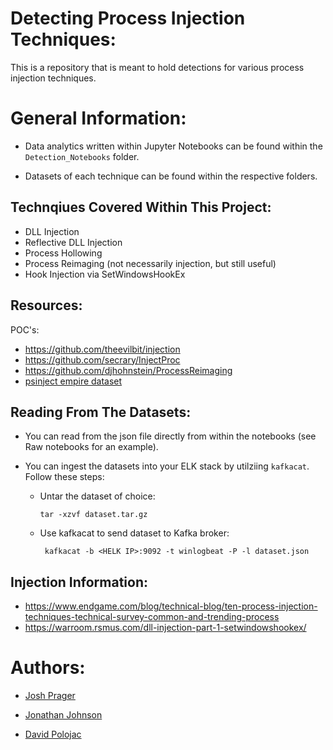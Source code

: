 # Detecting Process Injection Techniques:
This is a repository that is meant to hold detections for various process injection techniques.

# General Information: 

* Data analytics written within Jupyter Notebooks can be found within the `Detection_Notebooks` folder. 

* Datasets of each technique can be found within the respective folders. 

## Technqiues Covered Within This Project:
* DLL Injection
* Reflective DLL Injection
* Process Hollowing
* Process Reimaging (not necessarily injection, but still useful)
* Hook Injection via SetWindowsHookEx

## Resources: 
POC's:
* https://github.com/theevilbit/injection
* https://github.com/secrary/InjectProc
* https://github.com/djhohnstein/ProcessReimaging
* [psinject empire dataset](https://github.com/hunters-forge/mordor/blob/master/datasets/small/windows/defense_evasion/empire_psinject.tar.gz)
## Reading From The Datasets: 

- You can read from the json file directly from within the notebooks (see Raw notebooks for an example). 

- You can ingest the datasets into your ELK stack by utilziing `kafkacat`.  Follow these steps: 

    *   Untar the dataset of choice:


            tar -xzvf dataset.tar.gz


    -  Use kafkacat to send dataset to Kafka broker:


            kafkacat -b <HELK IP>:9092 -t winlogbeat -P -l dataset.json



## Injection Information: 
* https://www.endgame.com/blog/technical-blog/ten-process-injection-techniques-technical-survey-common-and-trending-process
* https://warroom.rsmus.com/dll-injection-part-1-setwindowshookex/

# Authors:
* [Josh Prager](https://twitter.com/Praga_Prag)

* [Jonathan Johnson](https://twitter.com/jsecurity101)

* [David Polojac](https://twitter.com/@poloh4ck)

